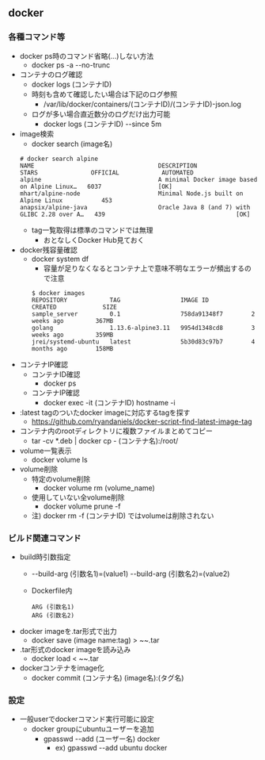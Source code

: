 ## docker

### 各種コマンド等

* docker ps時のコマンド省略(...)しない方法
  * docker ps -a --no-trunc
* コンテナのログ確認
  * docker logs (コンテナID)
  * 時刻も含めて確認したい場合は下記のログ参照
    * /var/lib/docker/containers/(コンテナID)/(コンテナID)-json.log
  * ログが多い場合直近数分のログだけ出力可能
    * docker logs (コンテナID) --since 5m
* image検索
  * docker search (image名)
  ```
  # docker search alpine
  NAME                                   DESCRIPTION                                     STARS               OFFICIAL            AUTOMATED
  alpine                                 A minimal Docker image based on Alpine Linux…   6037                [OK]
  mhart/alpine-node                      Minimal Node.js built on Alpine Linux           453
  anapsix/alpine-java                    Oracle Java 8 (and 7) with GLIBC 2.28 over A…   439                                     [OK]
  ```
  * tag一覧取得は標準のコマンドでは無理
    * おとなしくDocker Hub見ておく
* docker残容量確認
  * docker system df
    * 容量が足りなくなるとコンテナ上で意味不明なエラーが頻出するので注意
    ```
    $ docker images
    REPOSITORY            TAG                 IMAGE ID            CREATED             SIZE
    sample_server         0.1                 758da91348f7        2 weeks ago         367MB
    golang                1.13.6-alpine3.11   9954d1348cd8        3 weeks ago         359MB
    jrei/systemd-ubuntu   latest              5b30d83c97b7        4 months ago        158MB
    ```
* コンテナIP確認
  * コンテナID確認
    * docker ps
  * コンテナIP確認
    * docker exec -it (コンテナID) hostname -i
* :latest tagのついたdocker imageに対応するtagを探す
  * https://github.com/ryandaniels/docker-script-find-latest-image-tag
* コンテナ内のrootディレクトリに複数ファイルまとめてコピー
  * tar -cv *.deb | docker cp - (コンテナ名):/root/
* volume一覧表示
  * docker volume ls
* volume削除
  * 特定のvolume削除
    * docker volume rm (volume_name)
  * 使用していない全volume削除
    * docker volume prune -f
  * 注) docker rm -f (コンテナID) ではvolumeは削除されない

### ビルド関連コマンド

* build時引数指定
  * --build-arg (引数名1)=(value1) --build-arg (引数名2)=(value2)
  * Dockerfile内

    ```
    ARG (引数名1)
    ARG (引数名2)
    ```
* docker imageを.tar形式で出力
  * docker save (image name:tag) > ~~.tar
* .tar形式のdocker imageを読み込み
  * docker load < ~~.tar
* dockerコンテナをimage化
  * docker commit (コンテナ名) (image名):(タグ名)

### 設定

* 一般userでdockerコマンド実行可能に設定
  * docker groupにubuntuユーザーを追加
    * gpasswd --add (ユーザー名) docker
      * ex) gpasswd --add ubuntu docker
